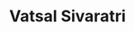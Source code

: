 ---
layout: page
title: Vatsal Sivaratri
img: https://jlevy44.github.io/levylab/assets/img/Vatsal_Sivaratri.jpeg
redirect_url: https://jlevy44.github.io/levylab/people/HS_Vatsal_Sivaratri/
type: "High School Summer"
description: Summer Intern 2024
---